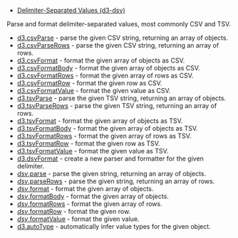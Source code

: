 - [Delimiter-Separated Values (d3-dsv)](https://github.com/d3/d3-dsv/tree/v3.0.1)

Parse and format delimiter-separated values, most commonly CSV and TSV.

- [d3.csvParse](https://github.com/d3/d3-dsv/blob/v3.0.1/README.md#csvParse) - parse the given CSV string, returning an array of objects.
- [d3.csvParseRows](https://github.com/d3/d3-dsv/blob/v3.0.1/README.md#csvParseRows) - parse the given CSV string, returning an array of rows.
- [d3.csvFormat](https://github.com/d3/d3-dsv/blob/v3.0.1/README.md#csvFormat) - format the given array of objects as CSV.
- [d3.csvFormatBody](https://github.com/d3/d3-dsv/blob/v3.0.1/README.md#csvFormatBody) - format the given array of objects as CSV.
- [d3.csvFormatRows](https://github.com/d3/d3-dsv/blob/v3.0.1/README.md#csvFormatRows) - format the given array of rows as CSV.
- [d3.csvFormatRow](https://github.com/d3/d3-dsv/blob/v3.0.1/README.md#csvFormatRow) - format the given row as CSV.
- [d3.csvFormatValue](https://github.com/d3/d3-dsv/blob/v3.0.1/README.md#csvFormatValue) - format the given value as CSV.
- [d3.tsvParse](https://github.com/d3/d3-dsv/blob/v3.0.1/README.md#tsvParse) - parse the given TSV string, returning an array of objects.
- [d3.tsvParseRows](https://github.com/d3/d3-dsv/blob/v3.0.1/README.md#tsvParseRows) - parse the given TSV string, returning an array of rows.
- [d3.tsvFormat](https://github.com/d3/d3-dsv/blob/v3.0.1/README.md#tsvFormat) - format the given array of objects as TSV.
- [d3.tsvFormatBody](https://github.com/d3/d3-dsv/blob/v3.0.1/README.md#tsvFormatBody) - format the given array of objects as TSV.
- [d3.tsvFormatRows](https://github.com/d3/d3-dsv/blob/v3.0.1/README.md#tsvFormatRows) - format the given array of rows as TSV.
- [d3.tsvFormatRow](https://github.com/d3/d3-dsv/blob/v3.0.1/README.md#tsvFormatRow) - format the given row as TSV.
- [d3.tsvFormatValue](https://github.com/d3/d3-dsv/blob/v3.0.1/README.md#tsvFormatValue) - format the given value as TSV.
- [d3.dsvFormat](https://github.com/d3/d3-dsv/blob/v3.0.1/README.md#dsvFormat) - create a new parser and formatter for the given delimiter.
- [_dsv_.parse](https://github.com/d3/d3-dsv/blob/v3.0.1/README.md#dsv_parse) - parse the given string, returning an array of objects.
- [_dsv_.parseRows](https://github.com/d3/d3-dsv/blob/v3.0.1/README.md#dsv_parseRows) - parse the given string, returning an array of rows.
- [_dsv_.format](https://github.com/d3/d3-dsv/blob/v3.0.1/README.md#dsv_format) - format the given array of objects.
- [_dsv_.formatBody](https://github.com/d3/d3-dsv/blob/v3.0.1/README.md#dsv_formatBody) - format the given array of objects.
- [_dsv_.formatRows](https://github.com/d3/d3-dsv/blob/v3.0.1/README.md#dsv_formatRows) - format the given array of rows.
- [_dsv_.formatRow](https://github.com/d3/d3-dsv/blob/v3.0.1/README.md#dsv_formatRow) - format the given row.
- [_dsv_.formatValue](https://github.com/d3/d3-dsv/blob/v3.0.1/README.md#dsv_formatValue) - format the given value.
- [d3.autoType](https://github.com/d3/d3-dsv/blob/v3.0.1/README.md#autoType) - automatically infer value types for the given object.
